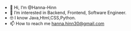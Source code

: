 - 👋 Hi, I’m @Hanna-Hinn
- 👀 I’m interested in Backend, Frontend, Software Engineer.
- 🤓 I know Java,Html,CSS,Python.
- 📫 How to reach me hanna.hinn30@gmail.com

<!---
Hanna-Hinn/Hanna-Hinn is a ✨ special ✨ repository because its `README.md` (this file) appears on your GitHub profile.
You can click the Preview link to take a look at your changes.
--->
